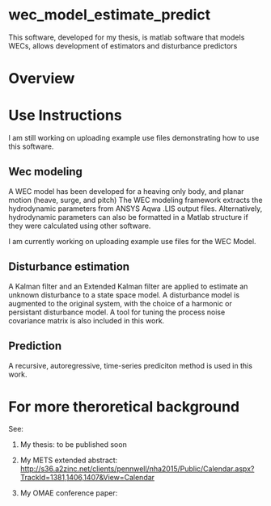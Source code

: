 # wec_model_estimate_predict
This software, developed for my thesis, is matlab software that models WECs, allows development of estimators and disturbance predictors

# Overview


# Use Instructions
I am still working on uploading example use files demonstrating how to use this software.


## Wec modeling
A WEC model has been developed for a heaving only body, and planar motion (heave, surge, and pitch)
The WEC modeling framework extracts the hydrodynamic parameters from ANSYS Aqwa .LIS output files.
Alternatively, hydrodynamic parameters can also be formatted in a Matlab structure if they were calculated using other software.

I am currently working on uploading example use files for the WEC Model.

## Disturbance estimation
A Kalman filter and an Extended Kalman filter are applied to estimate an unknown disturbance to a state space model.
A disturbance model is augmented to the original system, with the choice of a harmonic or persistant disturbance model.
A tool for tuning the process noise covariance matrix is also included in this work.

## Prediction
A recursive, autoregressive, time-series prediciton method is used in this work.


# For more theroretical background
See:
1. My thesis: to be published soon

2. My METS extended abstract: http://s36.a2zinc.net/clients/pennwell/nha2015/Public/Calendar.aspx?TrackId=1381,1406,1407&View=Calendar

3. My OMAE conference paper: 

